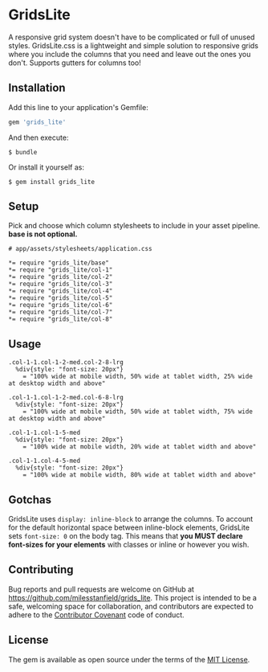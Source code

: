 # GridsLite

A responsive grid system doesn't have to be complicated or full of unused styles. GridsLite.css is a lightweight and simple solution to responsive grids where you include the columns that you need and leave out the ones you don't. Supports gutters for columns too!

## Installation

Add this line to your application's Gemfile:

```ruby
gem 'grids_lite'
```

And then execute:

    $ bundle

Or install it yourself as:

    $ gem install grids_lite

## Setup
Pick and choose which column stylesheets to include in your asset pipeline. **base is not optional.**

```
# app/assets/stylesheets/application.css

*= require "grids_lite/base"
*= require "grids_lite/col-1"
*= require "grids_lite/col-2"
*= require "grids_lite/col-3"
*= require "grids_lite/col-4"
*= require "grids_lite/col-5"
*= require "grids_lite/col-6"
*= require "grids_lite/col-7"
*= require "grids_lite/col-8"
```


## Usage

```
.col-1-1.col-1-2-med.col-2-8-lrg
  %div{style: "font-size: 20px"}
    = "100% wide at mobile width, 50% wide at tablet width, 25% wide at desktop width and above"

.col-1-1.col-1-2-med.col-6-8-lrg
  %div{style: "font-size: 20px"}
    = "100% wide at mobile width, 50% wide at tablet width, 75% wide at desktop width and above"
```


```
.col-1-1.col-1-5-med
  %div{style: "font-size: 20px"}
    = "100% wide at mobile width, 20% wide at tablet width and above"

.col-1-1.col-4-5-med
  %div{style: "font-size: 20px"}
    = "100% wide at mobile width, 80% wide at tablet width and above"
```

## Gotchas

GridsLite uses ```display: inline-block``` to arrange the columns. To account for the default horizontal space between inline-block elements, GridsLite sets ```font-size: 0``` on the body tag. This means that **you MUST declare font-sizes for your elements** with classes or inline or however you wish.


## Contributing

Bug reports and pull requests are welcome on GitHub at https://github.com/milesstanfield/grids_lite. This project is intended to be a safe, welcoming space for collaboration, and contributors are expected to adhere to the [Contributor Covenant](contributor-covenant.org) code of conduct.


## License

The gem is available as open source under the terms of the [MIT License](http://opensource.org/licenses/MIT).

